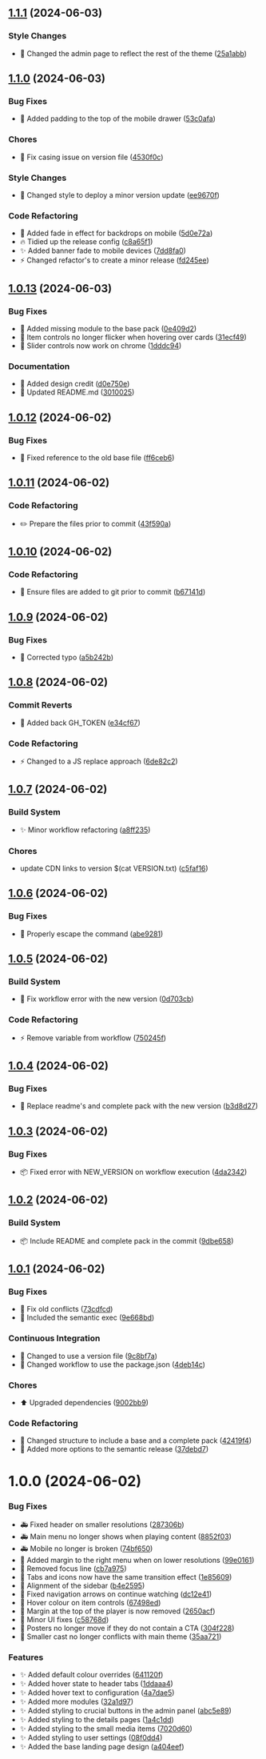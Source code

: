 ## [1.1.1](https://github.com/JamsRepos/Jamfin/compare/v1.1.0...v1.1.1) (2024-06-03)

### Style Changes

* :art: Changed the admin page to reflect the rest of the theme ([25a1abb](https://github.com/JamsRepos/Jamfin/commit/25a1abbfbdb730efdc64f78e54262914402a51c6))

## [1.1.0](https://github.com/JamsRepos/Jamfin/compare/v1.0.13...v1.1.0) (2024-06-03)

### Bug Fixes

* :art: Added padding to the top of the mobile drawer ([53c0afa](https://github.com/JamsRepos/Jamfin/commit/53c0afa7b1866ed56c75dab9305568d25c7868a9))

### Chores

* :memo: Fix casing issue on version file ([4530f0c](https://github.com/JamsRepos/Jamfin/commit/4530f0c4b09056bcaf26c33a3806d90616cd9d57))

### Style Changes

* :rocket: Changed style to deploy a minor version update ([ee9670f](https://github.com/JamsRepos/Jamfin/commit/ee9670ff7536b8a4bd700d4dfbd0d68be5837b18))

### Code Refactoring

* :art: Added fade in effect for backdrops on mobile ([5d0e72a](https://github.com/JamsRepos/Jamfin/commit/5d0e72ad9794b6153bca56f27d871f26a0a85648))
* :fire: Tidied up the release config ([c8a65f1](https://github.com/JamsRepos/Jamfin/commit/c8a65f1547d9fd7a10318b5d4a0e1066975f68fa))
* :sparkles: Added banner fade to mobile devices ([7dd8fa0](https://github.com/JamsRepos/Jamfin/commit/7dd8fa09ee7c74c0adb7d6535080ad1f35abaeb0))
* :zap: Changed refactor's to create a minor release ([fd245ee](https://github.com/JamsRepos/Jamfin/commit/fd245eec9b25d672dde5d284aab0e9b03a328a74))

## [1.0.13](https://github.com/JamsRepos/Jamfin/compare/v1.0.12...v1.0.13) (2024-06-03)

### Bug Fixes

* :bug: Added missing module to the base pack ([0e409d2](https://github.com/JamsRepos/Jamfin/commit/0e409d2e6a1c9d4a356bcd483691eac96be83790))
* :bug: Item controls no longer flicker when hovering over cards ([31ecf49](https://github.com/JamsRepos/Jamfin/commit/31ecf4916df47d8b429da26c5235082bc9b1cd94))
* :bug: Slider controls now work on chrome ([1dddc94](https://github.com/JamsRepos/Jamfin/commit/1dddc94686c1df665ca55b8f89fa9dd617f68a43))

### Documentation

* :memo: Added design credit ([d0e750e](https://github.com/JamsRepos/Jamfin/commit/d0e750ea63c05365b5dd9b4d27f8f32786b1704d))
* :memo: Updated README.md ([3010025](https://github.com/JamsRepos/Jamfin/commit/30100251b1fca4e9d740c519d850848026e5da91))

## [1.0.12](https://github.com/JamsRepos/Jamfin/compare/v1.0.11...v1.0.12) (2024-06-02)

### Bug Fixes

* :bug: Fixed reference to the old base file ([ff6ceb6](https://github.com/JamsRepos/Jamfin/commit/ff6ceb6587e56fba72a1295e5e1fb8f5fbb0ae0c))

## [1.0.11](https://github.com/JamsRepos/Jamfin/compare/v1.0.10...v1.0.11) (2024-06-02)

### Code Refactoring

* :pencil2: Prepare the files prior to commit ([43f590a](https://github.com/JamsRepos/Jamfin/commit/43f590ad93cd0c06446c8dc762656c802e05be9c))

## [1.0.10](https://github.com/JamsRepos/Jamfin/compare/v1.0.9...v1.0.10) (2024-06-02)

### Code Refactoring

* :rocket: Ensure files are added to git prior to commit ([b67141d](https://github.com/JamsRepos/Jamfin/commit/b67141d69cb990531d2b6884ff8bb21f6545c5b0))

## [1.0.9](https://github.com/JamsRepos/Jamfin/compare/v1.0.8...v1.0.9) (2024-06-02)

### Bug Fixes

* :bug: Corrected typo ([a5b242b](https://github.com/JamsRepos/Jamfin/commit/a5b242bc96841a2064e6584cacbdfa8f6b0317fa))

## [1.0.8](https://github.com/JamsRepos/Jamfin/compare/v1.0.7...v1.0.8) (2024-06-02)

### Commit Reverts

* :bug: Added back GH_TOKEN ([e34cf67](https://github.com/JamsRepos/Jamfin/commit/e34cf6797038ad27fb3c8d717a935fc5d32cc4c8))

### Code Refactoring

* :zap: Changed to a JS replace approach ([6de82c2](https://github.com/JamsRepos/Jamfin/commit/6de82c21cfee504a9dcbcb8ae7e061ebd72858d4))

## [1.0.7](https://github.com/JamsRepos/Jamfin/compare/v1.0.6...v1.0.7) (2024-06-02)

### Build System

* :sparkles: Minor workflow refactoring ([a8ff235](https://github.com/JamsRepos/Jamfin/commit/a8ff2350ccf2732ee1ed7eab2fbb9bda5def7459))

### Chores

* update CDN links to version $(cat VERSION.txt) ([c5faf16](https://github.com/JamsRepos/Jamfin/commit/c5faf165f69425a8709d8bba2b7177b149bf0204))

## [1.0.6](https://github.com/JamsRepos/Jamfin/compare/v1.0.5...v1.0.6) (2024-06-02)

### Bug Fixes

* :bug: Properly escape the command ([abe9281](https://github.com/JamsRepos/Jamfin/commit/abe9281739d4a559c32d70f1a371a595f7ded436))

## [1.0.5](https://github.com/JamsRepos/Jamfin/compare/v1.0.4...v1.0.5) (2024-06-02)

### Build System

* :rocket: Fix workflow error with the new version ([0d703cb](https://github.com/JamsRepos/Jamfin/commit/0d703cb76cf723698e717ce3910a3af6b5d7700d))

### Code Refactoring

* :zap: Remove variable from workflow ([750245f](https://github.com/JamsRepos/Jamfin/commit/750245f97ac843d2375ced1e1ba24c77ad82f57e))

## [1.0.4](https://github.com/JamsRepos/Jamfin/compare/v1.0.3...v1.0.4) (2024-06-02)

### Bug Fixes

* :bug: Replace readme's and complete pack with the new version ([b3d8d27](https://github.com/JamsRepos/Jamfin/commit/b3d8d27a45f180b474974e97b3f62d97635d7228))

## [1.0.3](https://github.com/JamsRepos/Jamfin/compare/v1.0.2...v1.0.3) (2024-06-02)

### Bug Fixes

* :package: Fixed error with NEW_VERSION on workflow execution ([4da2342](https://github.com/JamsRepos/Jamfin/commit/4da23427c7942650b6b04d6265c24820c11974df))

## [1.0.2](https://github.com/JamsRepos/Jamfin/compare/v1.0.1...v1.0.2) (2024-06-02)

### Build System

* :package: Include README and complete pack in the commit ([9dbe658](https://github.com/JamsRepos/Jamfin/commit/9dbe6588c05797191abd42f2a8970447065121a8))

## [1.0.1](https://github.com/JamsRepos/Jamfin/compare/v1.0.0...v1.0.1) (2024-06-02)

### Bug Fixes

* :bug: Fix old conflicts ([73cdfcd](https://github.com/JamsRepos/Jamfin/commit/73cdfcd905c552d848fc8113eb8315a9fd7ef429))
* :bug: Included the semantic exec ([9e668bd](https://github.com/JamsRepos/Jamfin/commit/9e668bd3008059963876ab6fd7494996b5777ece))

### Continuous Integration

* :rocket: Changed to use a version file ([9c8bf7a](https://github.com/JamsRepos/Jamfin/commit/9c8bf7aa95220af1ae35145bd5149ee478fdec36))
* :rocket: Changed workflow to use the package.json ([4deb14c](https://github.com/JamsRepos/Jamfin/commit/4deb14c55b9128837926e90e2e7cc884d6e30b20))

### Chores

* :arrow_up: Upgraded dependencies ([9002bb9](https://github.com/JamsRepos/Jamfin/commit/9002bb9c3cce167ab40e1f90dd1533a20aa28dd1))

### Code Refactoring

* :art: Changed structure to include a base and a complete pack ([42419f4](https://github.com/JamsRepos/Jamfin/commit/42419f4f0bb233dc3674d6eeae61f8a3aa0604a6))
* :lipstick: Added more options to the semantic release ([37debd7](https://github.com/JamsRepos/Jamfin/commit/37debd78f8ce522008452f84692e036ee3cdb677))

# 1.0.0 (2024-06-02)


### Bug Fixes

* :ambulance: Fixed header on smaller resolutions ([287306b](https://github.com/JamsRepos/Jamfin/commit/287306bdb17e48ba7c539b48bae0a48264cf4232))
* :ambulance: Main menu no longer shows when playing content ([8852f03](https://github.com/JamsRepos/Jamfin/commit/8852f034ade9d56cc087f36188c3a5110d2c8933))
* :ambulance: Mobile no longer is broken ([74bf650](https://github.com/JamsRepos/Jamfin/commit/74bf650081b4a71d9e39500c02768a7d4f2aca95))
* :art: Added margin to the right menu when on lower resolutions ([99e0161](https://github.com/JamsRepos/Jamfin/commit/99e016177458b8ed594518de078465babe47e86c))
* :art: Removed focus line ([cb7a975](https://github.com/JamsRepos/Jamfin/commit/cb7a975b11339cc13a1fd2e5857d83a13c7b67c6))
* :art: Tabs and icons now have the same transition effect ([1e85609](https://github.com/JamsRepos/Jamfin/commit/1e85609247b6c1c93cb3c919ee064b3de0f8fce7))
* :bug: Alignment of the sidebar ([b4e2595](https://github.com/JamsRepos/Jamfin/commit/b4e2595babce406532d71d8633f8a443bfd79312))
* :bug: Fixed navigation arrows on continue watching ([dc12e41](https://github.com/JamsRepos/Jamfin/commit/dc12e41d2b5c3dc4485758185ecf886fb4b18556))
* :bug: Hover colour on item controls ([67498ed](https://github.com/JamsRepos/Jamfin/commit/67498ed6d09789edabdd99cf67e2eed19a3314f7))
* :bug: Margin at the top of the player is now removed ([2650acf](https://github.com/JamsRepos/Jamfin/commit/2650acfcacd820193b6e35ada247da3a0a3c777c))
* :bug: Minor UI fixes ([c58768d](https://github.com/JamsRepos/Jamfin/commit/c58768d56bca357b4711f673335e46afedd6dd3e))
* :bug: Posters no longer move if they do not contain a CTA ([304f228](https://github.com/JamsRepos/Jamfin/commit/304f2288254947269cb4d83435ae3e3f21b50101))
* :bug: Smaller cast no longer conflicts with main theme ([35aa721](https://github.com/JamsRepos/Jamfin/commit/35aa721fe5424b35a777f96f4645f5dd9fb17059))


### Features

* :sparkles: Added default colour overrides ([641120f](https://github.com/JamsRepos/Jamfin/commit/641120fe830e210297e1547b8f871f6757a6008b))
* :sparkles: Added hover state to header tabs ([1ddaaa4](https://github.com/JamsRepos/Jamfin/commit/1ddaaa45362422353bd357d6e4abc3974328d269))
* :sparkles: Added hover text to configuration ([4a7dae5](https://github.com/JamsRepos/Jamfin/commit/4a7dae5b728a7fe42aac572bc99a2b799957a938))
* :sparkles: Added more modules ([32a1d97](https://github.com/JamsRepos/Jamfin/commit/32a1d97568726f3de94fd0f3a3e8768d34420653))
* :sparkles: Added styling to crucial buttons in the admin panel ([abc5e89](https://github.com/JamsRepos/Jamfin/commit/abc5e89efd4f09ed46052b260951fc10b4fe73c5))
* :sparkles: Added styling to the details pages ([1a4c1dd](https://github.com/JamsRepos/Jamfin/commit/1a4c1ddee0a55024cd3d1b904777453a6ca1cda0))
* :sparkles: Added styling to the small media items ([7020d60](https://github.com/JamsRepos/Jamfin/commit/7020d60eb1cb1cc241badded3b49f15a730eff7a))
* :sparkles: Added styling to user settings ([08f0dd4](https://github.com/JamsRepos/Jamfin/commit/08f0dd4fb347839fb266b36a3ff769e92c4e2b32))
* :sparkles: Added the base landing page design ([a404eef](https://github.com/JamsRepos/Jamfin/commit/a404eef9e4b4728568304d9314e7d816f015a5fa))
